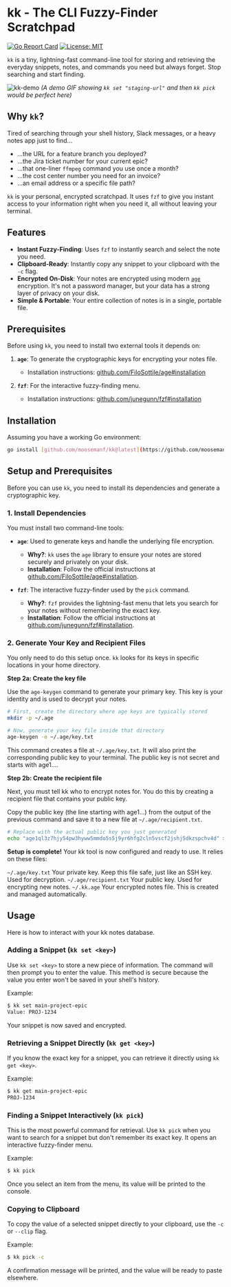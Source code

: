 # kk - The CLI Fuzzy-Finder Scratchpad

[![Go Report Card](https://goreportcard.com/badge/github.com/moosemanf/kk)](https://goreportcard.com/report/github.com/moosemanf/kk)
[![License: MIT](https://img.shields.io/badge/License-MIT-yellow.svg)](https://opensource.org/licenses/MIT)

`kk` is a tiny, lightning-fast command-line tool for storing and retrieving the everyday snippets, notes, and commands you need but always forget. Stop searching and start finding.

![kk-demo](https://user-images.githubusercontent.com/your-image-host/kk-demo.gif)
*(A demo GIF showing `kk set "staging-url"` and then `kk pick` would be perfect here)*

## Why `kk`?

Tired of searching through your shell history, Slack messages, or a heavy notes app just to find...
* ...the URL for a feature branch you deployed?
* ...the Jira ticket number for your current epic?
* ...that one-liner `ffmpeg` command you use once a month?
* ...the cost center number you need for an invoice?
* ...an email address or a specific file path?

`kk` is your personal, encrypted scratchpad. It uses `fzf` to give you instant access to your information right when you need it, all without leaving your terminal.

## Features

* **Instant Fuzzy-Finding**: Uses `fzf` to instantly search and select the note you need.
* **Clipboard-Ready**: Instantly copy any snippet to your clipboard with the `-c` flag.
* **Encrypted On-Disk**: Your notes are encrypted using modern [`age`](https://github.com/FiloSottile/age) encryption. It's not a password manager, but your data has a strong layer of privacy on your disk.
* **Simple & Portable**: Your entire collection of notes is in a single, portable file.

## Prerequisites

Before using `kk`, you need to install two external tools it depends on:

1.  **`age`**: To generate the cryptographic keys for encrypting your notes file.
    * Installation instructions: [github.com/FiloSottile/age#installation](https://github.com/FiloSottile/age#installation)

2.  **`fzf`**: For the interactive fuzzy-finding menu.
    * Installation instructions: [github.com/junegunn/fzf#installation](https://github.com/junegunn/fzf#installation)

## Installation

Assuming you have a working Go environment:
```sh
go install [github.com/moosemanf/kk@latest](https://github.com/moosemanf/kk@latest)
```
## Setup and Prerequisites

Before you can use `kk`, you need to install its dependencies and generate a cryptographic key.

### 1. Install Dependencies

You must install two command-line tools:

* **`age`**: Used to generate keys and handle the underlying file encryption.
    * **Why?**: `kk` uses the `age` library to ensure your notes are stored securely and privately on your disk.
    * **Installation**: Follow the official instructions at [github.com/FiloSottile/age#installation](https://github.com/FiloSottile/age#installation).

* **`fzf`**: The interactive fuzzy-finder used by the `pick` command.
    * **Why?**: `fzf` provides the lightning-fast menu that lets you search for your notes without remembering the exact key.
    * **Installation**: Follow the official instructions at [github.com/junegunn/fzf#installation](https://github.com/junegunn/fzf#installation).

### 2. Generate Your Key and Recipient Files

You only need to do this setup once. `kk` looks for its keys in specific locations in your home directory.

**Step 2a: Create the key file**

Use the `age-keygen` command to generate your primary key. This key is your identity and is used to decrypt your notes.

```sh
# First, create the directory where age keys are typically stored
mkdir -p ~/.age

# Now, generate your key file inside that directory
age-keygen -o ~/.age/key.txt
```

This command creates a file at `~/.age/key.txt`. It will also print the corresponding public key to your terminal. The public key is not secret and starts with age1....

**Step 2b: Create the recipient file**

Next, you must tell kk who to encrypt notes for. You do this by creating a recipient file that contains your public key.

Copy the public key (the line starting with age1...) from the output of the previous command and save it to a new file at `~/.age/recipient.txt`.

```sh
# Replace with the actual public key you just generated
echo "age1ql3z7hjy54pw3hyww5mmdo5s5j9yr6hfg2cln5vscf2jshj5dkzspchv4d" > ~/.age/recipient.txt
```

**Setup is complete!** Your kk tool is now configured and ready to use. It relies on these files:

`~/.age/key.txt`	Your private key. Keep this file safe, just like an SSH key. Used for decryption.
`~/.age/recipient.txt`	Your public key. Used for encrypting new notes.
`~/.kk.age`	Your encrypted notes file. This is created and managed automatically.

## Usage
Here is how to interact with your kk notes database.

### Adding a Snippet (`kk set <key>`)
Use `kk set <key>` to store a new piece of information. The command will then prompt you to enter the value. This method is secure because the value you enter won't be saved in your shell's history.

Example:
```sh
$ kk set main-project-epic
Value: PROJ-1234
```
Your snippet is now saved and encrypted.

### Retrieving a Snippet Directly (`kk get <key>`)
If you know the exact key for a snippet, you can retrieve it directly using `kk get <key>`.

Example:
```sh
$ kk get main-project-epic
PROJ-1234
```

### Finding a Snippet Interactively (`kk pick`)
This is the most powerful command for retrieval. Use `kk pick` when you want to search for a snippet but don't remember its exact key. It opens an interactive fuzzy-finder menu.

Example:
```sh
$ kk pick
```
Once you select an item from the menu, its value will be printed to the console.

### Copying to Clipboard

To copy the value of a selected snippet directly to your clipboard, use the `-c` or `--clip` flag.

Example:
```sh
$ kk pick -c
```

A confirmation message will be printed, and the value will be ready to paste elsewhere.